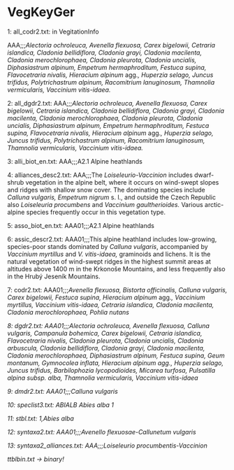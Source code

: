 # VegKeyGer

1: all_codr2.txt: in VegitationInfo

AAA;;;<i>Alectoria ochroleuca, Avenella flexuosa, Carex bigelowii, Cetraria islandica, Cladonia bellidiflora, Cladonia grayi, Cladonia macilenta, Cladonia merochlorophaea, Cladonia pleurota, Cladonia uncialis, Diphasiastrum alpinum, Empetrum hermaphroditum, Festuca supina, Flavocetraria nivalis, Hieracium alpinum</i> agg.<i>, Huperzia selago, Juncus trifidus, Polytrichastrum alpinum, Racomitrium lanuginosum, Thamnolia vermicularis, Vaccinium vitis-idaea.</i>

2: all_dgdr2.txt:
AAA;;;<i>Alectoria ochroleuca, Avenella flexuosa, Carex bigelowii, Cetraria islandica, Cladonia bellidiflora, Cladonia grayi, Cladonia macilenta, Cladonia merochlorophaea, Cladonia pleurota, Cladonia uncialis, Diphasiastrum alpinum, Empetrum hermaphroditum, Festuca supina, Flavocetraria nivalis, Hieracium alpinum</i> agg.<i>, Huperzia selago, Juncus trifidus, Polytrichastrum alpinum, Racomitrium lanuginosum, Thamnolia vermicularis, Vaccinium vitis-idaea.</i>

3: alli_biot_en.txt:
AAA;;;A2.1 Alpine heathlands

4: alliances_desc2.txt:
AAA;;;The <i>Loiseleurio-Vaccinion</i> includes dwarf-shrub vegetation in the alpine belt, where it occurs on wind-swept slopes and ridges with shallow snow cover. The dominating species include <i>Calluna vulgaris, Empetrum nigrum</i> s. l., and outside the Czech Republic also <i>Loiseleuria procumbens</i> and <i>Vaccinium gaultherioides.</i> Various arctic-alpine species frequently occur in this vegetation type.

5: asso_biot_en.txt:
AAA01;;;A2.1 Alpine heathlands

6: assic_descr2.txt:
AAA01;;;This alpine heathland includes low-growing, species-poor stands dominated by <i>Calluna vulgaris</i>, accompanied by <i>Vaccinium myrtillus</i> and <i>V. vitis-idaea,</i> graminoids and lichens. It is the natural vegetation of wind-swept ridges in the highest summit areas at altitudes above 1400 m in the Krkono&#353;e Mountains, and less frequently also in the Hrub&yacute; Jesen&iacute;k Mountains.

7: codr2.txt:
AAA01;;;<i>Avenella flexuosa, Bistorta officinalis, Calluna vulgaris, Carex bigelowii, Festuca supina, Hieracium alpinum </i>agg.<i>, Vaccinium myrtillus, Vaccinium vitis-idaea, Cetraria islandica, Cladonia macilenta, Cladonia merochlorophaea, Pohlia nutans

8: dgdr2.txt:
AAA01;;;<i>Alectoria ochroleuca, Avenella flexuosa, Calluna vulgaris, Campanula bohemica, Carex bigelowii, Cetraria islandica, Flavocetraria nivalis, Cladonia pleurota, Cladonia uncialis, Cladonia arbuscula, Cladonia bellidiflora, Cladonia grayi, Cladonia macilenta, Cladonia merochlorophaea, Diphasiastrum alpinum, Festuca supina, Geum montanum, Gymnocolea inflata, Hieracium alpinum </i>agg.<i>, Huperzia selago, Juncus trifidus, Barbilophozia lycopodioides, Micarea turfosa, Pulsatilla alpina </i>subsp.<i> alba, Thamnolia vermicularis, Vaccinium vitis-idaea

9: dmdr2.txt:
AAA01;;;<i>Calluna vulgaris

10: speclist3.txt:
ABIALB	Abies alba	1

11: stbl.txt:
1,Abies alba

12: syntaxa2.txt:
AAA01;;;Avenello flexuosae-Callunetum vulgaris

13: syntaxa2_alliances.txt:
AAA;;;Loiseleurio procumbentis-Vaccinion

ttblbin.txt -> binary!



